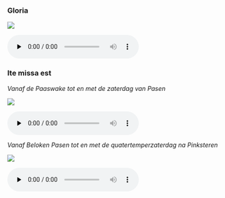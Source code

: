 ### Gloria

![](./mass-i-gloria.jpg)

<audio src="https://storage.googleapis.com/kyriale/djc_01_gloria_mp3_1.mp3" preload="none" controls="controls"></audio>

### Ite missa est

*Vanaf de Paaswake tot en met de zaterdag van Pasen*

![](./mass-i-ite-a.jpg)

<audio src="https://storage.googleapis.com/kyriale/mass-i-ite-a.mp3" preload="none" controls="controls"></audio>

*Vanaf Beloken Pasen tot en met de quatertemperzaterdag na Pinksteren*

![](./mass-i-ite-b.jpg)

<audio src="https://storage.googleapis.com/kyriale/mass-i-ite-b.mp3" preload="none" controls="controls"></audio>
